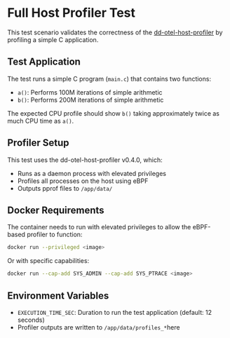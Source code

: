 # Full Host Profiler Test

This test scenario validates the correctness of the [dd-otel-host-profiler](https://github.com/DataDog/dd-otel-host-profiler) by profiling a simple C application.

## Test Application

The test runs a simple C program (`main.c`) that contains two functions:
- `a()`: Performs 100M iterations of simple arithmetic
- `b()`: Performs 200M iterations of simple arithmetic  

The expected CPU profile should show `b()` taking approximately twice as much CPU time as `a()`.

## Profiler Setup

This test uses the dd-otel-host-profiler v0.4.0, which:
- Runs as a daemon process with elevated privileges
- Profiles all processes on the host using eBPF
- Outputs pprof files to `/app/data/`

## Docker Requirements

The container needs to run with elevated privileges to allow the eBPF-based profiler to function:

```bash
docker run --privileged <image>
```

Or with specific capabilities:
```bash
docker run --cap-add SYS_ADMIN --cap-add SYS_PTRACE <image>
```

## Environment Variables

- `EXECUTION_TIME_SEC`: Duration to run the test application (default: 12 seconds)
- Profiler outputs are written to `/app/data/profiles_*`here